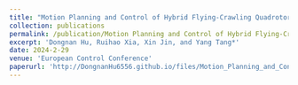 ```yaml
---
title: "Motion Planning and Control of Hybrid Flying-Crawling Quadrotors"
collection: publications
permalink: /publication/Motion Planning and Control of Hybrid Flying-Crawling Quadrotors
excerpt: 'Dongnan Hu, Ruihao Xia, Xin Jin, and Yang Tang*'
date: 2024-2-29
venue: 'European Control Conference'
paperurl: 'http://DongnanHu6556.github.io/files/Motion_Planning_and_Control_of_Hybrid_Flying_Crawling_Quadrotors.pdf'
---
```

